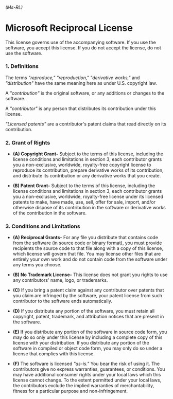 ###### (Ms-RL)

# Microsoft Reciprocal License

This license governs use of the accompanying software. If you use the software, you accept this license. If you do not accept the license, do not use the software.

### 1. Definitions

The terms *"reproduce,"* *"reproduction,"* *"derivative works,"* and *"distribution"* have the same meaning here as under U.S. copyright law.

A *"contribution"* is the original software, or any additions or changes to the software.

A *"contributor"* is any person that distributes its contribution under this license.

*"Licensed patents"* are a contributor's patent claims that read directly on its contribution.

### 2. Grant of Rights

- **(A) Copyright Grant-** Subject to the terms of this license, including the license conditions and limitations in section 3, each contributor grants you a non-exclusive, worldwide, royalty-free copyright license to reproduce its contribution, prepare derivative works of its contribution, and distribute its contribution or any derivative works that you create.

- **(B) Patent Grant-** Subject to the terms of this license, including the license conditions and limitations in section 3, each contributor grants you a non-exclusive, worldwide, royalty-free license under its licensed patents to make, have made, use, sell, offer for sale, import, and/or otherwise dispose of its contribution in the software or derivative works of the contribution in the software.

### 3. Conditions and Limitations

- **(A) Reciprocal Grants-** For any file you distribute that contains code from the software (in source code or binary format), you must provide recipients the source code to that file along with a copy of this license, which license will govern that file. You may license other files that are entirely your own work and do not contain code from the software under any terms you choose.

- **(B) No Trademark License-** This license does not grant you rights to use any contributors' name, logo, or trademarks.

- **(C)** If you bring a patent claim against any contributor over patents that you claim are infringed by the software, your patent license from such contributor to the software ends automatically.

- **(D)** If you distribute any portion of the software, you must retain all copyright, patent, trademark, and attribution notices that are present in the software.

- **(E)** If you distribute any portion of the software in source code form, you may do so only under this license by including a complete copy of this license with your distribution. If you distribute any portion of the software in compiled or object code form, you may only do so under a license that complies with this license.

- **(F)** The software is licensed *"as-is."* You bear the risk of using it. The contributors give no express warranties, guarantees, or conditions. You may have additional consumer rights under your local laws which this license cannot change. To the extent permitted under your local laws, the contributors exclude the implied warranties of merchantability, fitness for a particular purpose and non-infringement.
